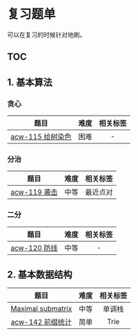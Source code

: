 # 复习题单

可以在复习的时候针对地刷。

## TOC

## 1. 基本算法

### 贪心

| 题目 | 难度 | 相关标签 |
|:---:|:---:|:---:|
| [acw-115 给树染色](https://www.acwing.com/problem/content/117/) | 困难 | - |

### 分治

| 题目 | 难度 | 相关标签 |
|:---:|:---:|:---:|
| [acw-119 袭击](https://www.acwing.com/problem/content/description/121/) | 中等 | 最近点对 |

### 二分

| 题目 | 难度 | 相关标签 |
|:---:|:---:|:---:|
| [acw-120 防线](https://www.acwing.com/problem/content/122/) | 中等 | - |

## 2. 基本数据结构

| 题目 | 难度 | 相关标签 |
|:---:|:---:|:---:|
| [Maximal submatrix](http://acm.hdu.edu.cn/contests/contest_showproblem.php?cid=984&pid=1008) | 中等 | 单调栈 |
| [acw-142 前缀统计](https://www.acwing.com/problem/content/144/) | 简单 | Trie |
